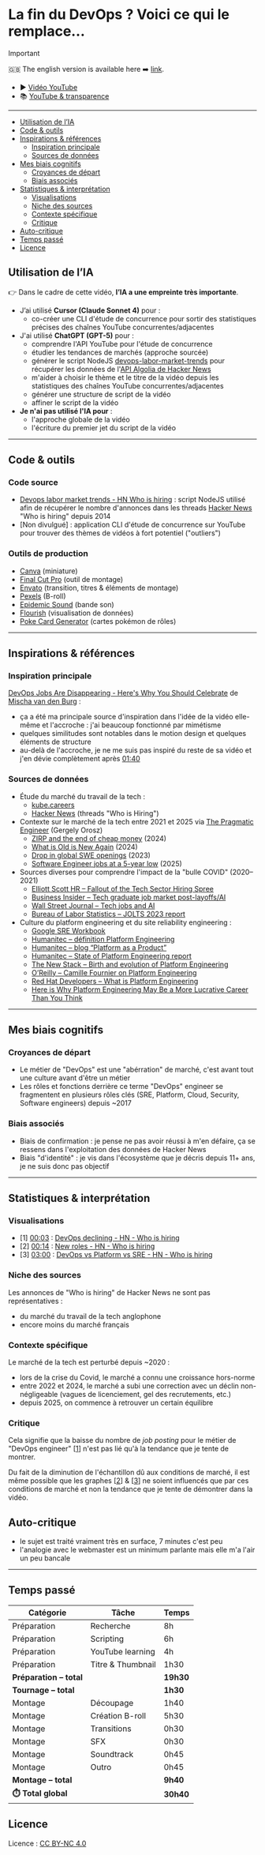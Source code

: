 # La fin du DevOps ? Voici ce qui le remplace…

> [!important]
> 🇬🇧 The english version is available here ➡️ [link](./YOUTUBE.en.md).

- ▶️ [Vidéo YouTube](https://www.youtube.com/watch?v=VnExltM4yII)
- 📚 [YouTube & transparence](../../README.fr.md)

---

- [Utilisation de l’IA](#utilisation-de-lia)
- [Code \& outils](#code--outils)
- [Inspirations \& références](#inspirations--références)
  - [Inspiration principale](#inspiration-principale)
  - [Sources de données](#sources-de-données)
- [Mes biais cognitifs](#mes-biais-cognitifs)
  - [Croyances de départ](#croyances-de-départ)
  - [Biais associés](#biais-associés)
- [Statistiques \& interprétation](#statistiques--interprétation)
  - [Visualisations](#visualisations)
  - [Niche des sources](#niche-des-sources)
  - [Contexte spécifique](#contexte-spécifique)
  - [Critique](#critique)
- [Auto-critique](#auto-critique)
- [Temps passé](#temps-passé)
- [Licence](#licence)


## Utilisation de l’IA

👉 Dans le cadre de cette vidéo, **l’IA a une empreinte très importante**.

- J’ai utilisé **Cursor (Claude Sonnet 4)** pour :
  - co-créer une CLI d'étude de concurrence pour sortir des statistiques précises des chaînes YouTube concurrentes/adjacentes
- J'ai utilisé **ChatGPT (GPT-5)** pour :
  - comprendre l'API YouTube pour l'étude de concurrence
  - étudier les tendances de marchés (approche sourcée)
  - générer le script NodeJS [devops-labor-market-trends](./code/devops-labor-market-trends/) pour récupérer les données de l'[API Algolia de Hacker News](https://hn.algolia.com/api)
  - m'aider à choisir le thème et le titre de la vidéo depuis les statistiques des chaînes YouTube concurrentes/adjacentes
  - générer une structure de script de la vidéo
  - affiner le script de la vidéo
- **Je n'ai pas utilisé l'IA pour** :
  - l'approche globale de la vidéo
  - l'écriture du premier jet du script de la vidéo

---

## Code & outils

### Code source

- [Devops labor market trends - HN Who is hiring](./code/devops-labor-market-trends/) : script NodeJS utilisé afin de récupérer le nombre d'annonces dans les threads [Hacker News](https://news.ycombinator.com/) "Who is hiring" depuis 2014
- [Non divulgué] : application CLI d'étude de concurrence sur YouTube pour trouver des thèmes de vidéos à fort potentiel ("outliers")

### Outils de production

- [Canva](https://www.canva.com/) (miniature)
- [Final Cut Pro](https://www.apple.com/fr/final-cut-pro/) (outil de montage)
- [Envato](https://elements.envato.com/) (transition, titres & éléments de montage)
- [Pexels](www.pexels.com) (B-roll)
- [Epidemic Sound](https://www.epidemicsound.com/) (bande son)
- [Flourish](https://flourish.studio/) (visualisation de données)
- [Poke Card Generator](https://www.pokecardgenerator.com/fr) (cartes pokémon de rôles)

---

## Inspirations & références

### Inspiration principale

[DevOps Jobs Are Disappearing - Here's Why You Should Celebrate](https://www.youtube.com/watch?v=KW1X9xefE0Q) de [Mischa van den Burg](https://www.youtube.com/@mischavandenburg) :

- ça a été ma principale source d'inspiration dans l'idée de la vidéo elle-même et l'accroche : j'ai beaucoup fonctionné par mimétisme
- quelques similitudes sont notables dans le motion design et quelques éléments de structure
- au-delà de l'accroche, je ne me suis pas inspiré du reste de sa vidéo et j'en dévie complètement après [01:40](https://www.youtube.com/watch?v=VnExltM4yII&t=100s)

### Sources de données

- Étude du marché du travail de la tech :
  - [kube.careers](https://kube.careers/)
  - [Hacker News](https://news.ycombinator.com/news) (threads "Who is Hiring")
- Contexte sur le marché de la tech entre 2021 et 2025 via [The Pragmatic Engineer](https://www.pragmaticengineer.com/) (Gergely Orosz)
  - [ZIRP and the end of cheap money](https://newsletter.pragmaticengineer.com/p/zirp) (2024)
  - [What is Old is New Again](https://newsletter.pragmaticengineer.com/p/what-is-old-is-new-again) (2024)
  - [Drop in global SWE openings](https://blog.pragmaticengineer.com/is-there-a-drop-in-software-engineer-job-openings-globally/) (2023)
  - [Software Engineer jobs at a 5-year low](https://blog.pragmaticengineer.com/software-engineer-jobs-five-year-low/) (2025)
- Sources diverses pour comprendre l'impact de la "bulle COVID" (2020–2021)
  - [Elliott Scott HR – Fallout of the Tech Sector Hiring Spree](https://www.elliottscotthr.com/hr-insights/hr-insights-and-trends/the-fallout-of-the-tech-sector-hiring-spree/)  
  - [Business Insider – Tech graduate job market post-layoffs/AI](https://www.businessinsider.com/tech-graduate-job-market-ai-layoffs-2024-10)  
  - [Wall Street Journal – Tech jobs and AI](https://www.wsj.com/tech/tech-jobs-artificial-intelligence-cce22393)  
  - [Bureau of Labor Statistics – JOLTS 2023 report](https://www.bls.gov/opub/mlr/2024/article/job-openings-and-hires-decline-in-2023.htm)  
- Culture du platform engineering et du site reliability engineering :
  - [Google SRE Workbook](https://sre.google/books/)
  - [Humanitec – définition Platform Engineering](https://humanitec.com/platform-engineering)  
  - [Humanitec – blog “Platform as a Product”](https://humanitec.com/blog/platform-as-a-product-the-evolution-of-devops-and-platform-engineering)  
  - [Humanitec – State of Platform Engineering report](https://humanitec.com/whitepapers/state-of-platform-engineering-report-volume-2)  
  - [The New Stack – Birth and evolution of Platform Engineering](https://thenewstack.io/the-birth-and-continuing-evolution-of-platform-engineering/)  
  - [O’Reilly – Camille Fournier on Platform Engineering](https://www.oreilly.com/radar/platform-engineering-the-next-step-in-operations/)  
  - [Red Hat Developers – What is Platform Engineering](https://developers.redhat.com/articles/2024/05/06/what-platform-engineering-and-why-do-we-need-it)  
  - [Here is Why Platform Engineering May Be a More Lucrative Career Than You Think](https://platformengineering.com/features/here-is-why-platform-engineering-may-be-a-more-lucrative-career-than-you-think/)

---

## Mes biais cognitifs

### Croyances de départ

- Le métier de "DevOps" est une "abérration" de marché, c'est avant tout une culture avant d'être un métier
- Les rôles et fonctions derrière ce terme "DevOps" engineer se fragmentent en plusieurs rôles clés (SRE, Platform, Cloud, Security, Software engineers) depuis ~2017

### Biais associés

- Biais de confirmation : je pense ne pas avoir réussi à m'en défaire, ça se ressens dans l'exploitation des données de Hacker News
- Biais "d'identité" : je vis dans l'écosystème que je décris depuis 11+ ans, je ne suis donc pas objectif

---

## Statistiques & interprétation

### Visualisations

- [1]<a name=visualisation-1></a> [00:03](https://youtu.be/VnExltM4yII?t=3) : [DevOps declining - HN - Who is hiring](https://public.flourish.studio/visualisation/24897779/)
- [2]<a name=visualisation-2></a> [00:14](https://youtu.be/VnExltM4yII?t=14) : [New roles - HN - Who is hiring](https://public.flourish.studio/visualisation/24898238/)
- [3]<a name=visualisation-3></a> [03:00](https://youtu.be/VnExltM4yII?t=180) : [DevOps vs Platform vs SRE - HN - Who is hiring](https://public.flourish.studio/visualisation/24855770/)

### Niche des sources

Les annonces de "Who is hiring" de Hacker News ne sont pas représentatives :

- du marché du travail de la tech anglophone
- encore moins du marché français

### Contexte spécifique

Le marché de la tech est perturbé depuis ~2020 :
  - lors de la crise du Covid, le marché a connu une croissance hors-norme
  - entre 2022 et 2024, le marché a subi une correction avec un déclin non-négligeable (vagues de licenciement, gel des recrutements, etc.)
  - depuis 2025, on commence à retrouver un certain équilibre

### Critique

Cela signifie que la baisse du nombre de *job posting* pour le métier de "DevOps engineer" [[1](#visualisation-1)] n'est pas lié qu'à la tendance que je tente de montrer.

Du fait de la diminution de l'échantillon dû aux conditions de marché, il est même possible que les graphes [[2](#visualisation-2)] & [[3](#visualisation-3)] ne soient influencés que par ces conditions de marché et non la tendance que je tente de démontrer dans la vidéo.

## Auto-critique

- le sujet est traité vraiment très en surface, 7 minutes c'est peu
- l'analogie avec le webmaster est un minimum parlante mais elle m'a l'air un peu bancale

---

## Temps passé

| Catégorie   | Tâche                  | Temps  |
|-------------|------------------------|--------|
| Préparation | Recherche              | 8h     |
| Préparation | Scripting              | 6h     |
| Préparation | YouTube learning       | 4h     |
| Préparation | Titre & Thumbnail      | 1h30   |
| **Préparation – total** |            | **19h30**|
| **Tournage – total** |               | **1h30**|
| Montage     | Découpage              | 1h40   |
| Montage     | Création B-roll        | 5h30   |
| Montage     | Transitions            | 0h30   |
| Montage     | SFX                    | 0h30   |
| Montage     | Soundtrack             | 0h45   |
| Montage     | Outro                  | 0h45   |
| **Montage – total** |                | **9h40**|
| **⏱️ Total global** |                | **30h40**|

## Licence

Licence : [CC BY-NC 4.0](https://creativecommons.org/licenses/by-nc/4.0/)
